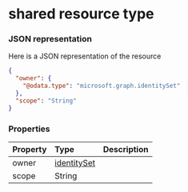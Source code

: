 # shared resource type



### JSON representation

Here is a JSON representation of the resource

<!-- {
  "blockType": "resource",
  "optionalProperties": [

  ],
  "@odata.type": "microsoft.graph.shared"
}-->

```json
{
  "owner": {
    "@odata.type": "microsoft.graph.identitySet"
  },
  "scope": "String"
}

```
### Properties
| Property	   | Type	|Description|
|:---------------|:--------|:----------|
|owner|[identitySet](identityset.md)||
|scope|String||

<!-- uuid: 52c0a8b5-7eca-45bf-a1b5-7ec78f8060ed
2015-10-16 10:08:05 UTC -->
<!-- {
  "type": "#page.annotation",
  "description": "shared resource",
  "keywords": "",
  "section": "documentation",
  "tocPath": ""
}-->